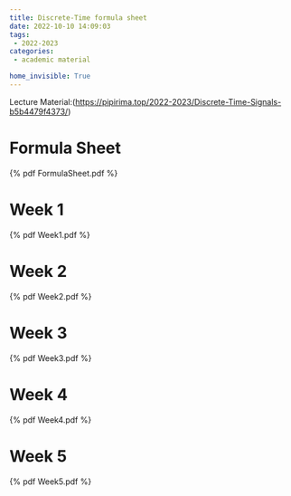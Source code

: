 ```yaml
---
title: Discrete-Time formula sheet
date: 2022-10-10 14:09:03
tags:
 - 2022-2023
categories: 
 - academic material

home_invisible: True
---
```


Lecture Material:(https://pipirima.top/2022-2023/Discrete-Time-Signals-b5b4479f4373/)

# Formula Sheet
{% pdf  FormulaSheet.pdf %}

# Week 1
{% pdf  Week1.pdf %}

# Week 2
{% pdf  Week2.pdf %}

# Week 3
{% pdf  Week3.pdf %}

# Week 4
{% pdf  Week4.pdf %}

# Week 5
{% pdf  Week5.pdf %}
